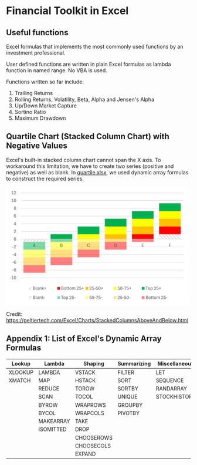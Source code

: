 # Financial Toolkit in Excel

## Useful functions
Excel formulas that implements the most commonly used functions by an investment professional.

User defined functions are written in plain Excel formulas as lambda function in named range. No VBA is used.

Functions written so far include:

1. Trailing Returns
2. Rolling Returns, Volatility, Beta, Alpha and Jensen's Alpha
3. Up/Down Market Capture
4. Sortino Ratio
5. Maximum Drawdown

## Quartile Chart (Stacked Column Chart) with Negative Values

Excel's built-in stacked column chart cannot span the X axis. To workaround this limitation, we have to create two series (positive and negative) as well as blank. In [quartile.xlsx](quartile.xlsx), we used dynamic array formulas to construct the required series.

<img src="images/quartile.png" alt="Quartile Chart" width="500" />

Credit: https://peltiertech.com/Excel/Charts/StackedColumnsAboveAndBelow.html

## Appendix 1: List of Excel's Dynamic Array Formulas
| Lookup  | Lambda    | Shaping    | Summarizing | Miscellaneous |
|---------|-----------|------------|-------------|---------------|
| XLOOKUP | LAMBDA    | VSTACK     | FILTER      | LET           |
| XMATCH  | MAP       | HSTACK     | SORT        | SEQUENCE      |
|         | REDUCE    | TOROW      | SORTBY      | RANDARRAY     |
|         | SCAN      | TOCOL      | UNIQUE      | STOCKHISTORY  |
|         | BYROW     | WRAPROWS   | GROUPBY     |
|         | BYCOL     | WRAPCOLS   | PIVOTBY     |
|         | MAKEARRAY | TAKE       |
|         | ISOMITTED | DROP       |
|         |           | CHOOSEROWS |
|         |           | CHOOSECOLS |
|         |           | EXPAND     |